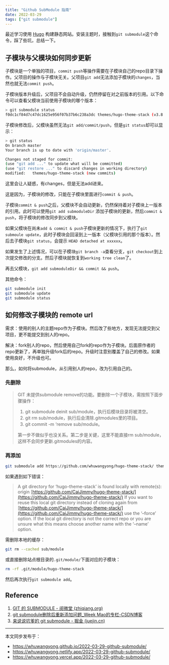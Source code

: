 ```yaml
---
title: "Github SubModule 指南"
date: 2022-03-29
tags: ["git submodule"]
---
```

最近学习使用 [Hugo](https://gohugo.io/) 构建静态网站。安装主题时，接触到`git submodule`这个命令，踩了些坑，总结一下。

## 子模块与父模块如何同步更新

子模块是一个单独的项目，`commit push`等操作需要在子模块自己的repo目录下操作。父项目的操作与子模块无关。父项目`git add`无法添加子模块的`changes`，当然也就无法`commit push`。

子模块版本升级后，父项目不会自动升级，仍然停留在对之前版本的引用。以下命令可以查看父模块当前使用子模块的哪个版本：

```bash
> git submodule status
f0dc1cf84d7c47dc1625e956f07b37b6c238a3dc themes/hugo-theme-stack (v3.8.0-4-gf0dc1cf)
```

子模块修改后，父模块虽然无法`git add/commit/push`，但是`git status`却可以显示：

```bash
> git status
On branch master
Your branch is up to date with 'origin/master'.

Changes not staged for commit:
(use "git add ..." to update what will be committed)
(use "git restore ..." to discard changes in working directory)
modified:   themes/hugo-theme-stack (new commits)
```

这里会让人疑惑，有changes，但是无法add进来。

这是因为，子模块的修改，只能在子模块里面进行`commit & push`。

子模块`commit & push`之后，父模块不会自动更新，仍然保持着对子模块上一版本的引用。此时可以使用`git add submoduleDir` 添加子模块的更新，然后`commit & push`，将子模块的修改同步到父模块。

如果父模块在尚未`add & commit & push`子模块更新的情况下，执行了`git submoule update`，此时子模块会回滚到上一版本（父模块引用的那个版本）。然后去子模块`git status`，会提示 `HEAD detached at xxxxxx`。

如果发生了上述情况，可以在子模块`git branch -a`查看分支，`git checkout`到上次提交修改的分支。然后子模块就恢复到`working tree clean`了。

再去父模块，`git add submoduleDir && commit && push`。

其他命令：

```bash
git submodule init
git submodule update
git submodule status
```

## 如何修改子模块的 remote url

需求：使用的别人的主题repo作为子模块。然后改了些地方，发现无法提交到父项目，更不能提交到别人的repo。

解决：fork别人的repo，然后使用自己fork的repo作为子模块。后面原作者的repo更新了，再单独升级fork后的repo。升级时注意别覆盖了自己的修改。如果使用良好，不升级也可。

那么，如何将submodule，从引用别人的repo，改为引用自己的。

### 先删除

> GIT 未提供submodule remove的功能。要删除一个子模块，需按照下面步骤操作：
>
> 1. git submodule deinit sub/module，执行后模块目录将被清空。
> 2. git rm sub/module，执行后会清除.gitmodules里的项目。
> 3. git commit -m ‘remove sub/module。
>
> 第一步不做似乎也没关系。第二步是关键，这里不能直接rm sub/module，这样不会同步更新.gitmodules的内容。
>

### 再添加

```bash
git submodule add https://github.com/whuwangyong/hugo-theme-stack/ themes/hugo-theme-stack
```

如果遇到如下错误：

> A git directory for ‘hugo-theme-stack’ is found locally with remote(s): origin [https://github.com/CaiJimmy/hugo-theme-stack/](https://github.com/CaiJimmy/hugo-theme-stack/) If you want to reuse this local git directory instead of cloning again from [https://github.com/CaiJimmy/hugo-theme-stack/](https://github.com/CaiJimmy/hugo-theme-stack/) use the ‘–force’ option. If the local git directory is not the correct repo or you are unsure what this means choose another name with the ‘–name’ option.
>

需删除本地的缓存：

```bash
git rm --cached sub/module 
```

或直接删除站点根目录的`.git/module/`下面对应的子模块：

```bash
rm -rf .git/module/hugo-theme-stack
```

然后再次执行`git submodule add`。

## Reference

1. [GIT 的 SUBMODULE - 阅微堂 (zhiqiang.org)](https://zhiqiang.org/it/git-submodule.html)
2. [git submodule删除后重新添加问题_Week Mao的专栏-CSDN博客](https://blog.csdn.net/dongguanghuiyin/article/details/78792992)
3. [来说说坑爹的 git submodule - 掘金 (juejin.cn)](https://juejin.cn/post/6844903920645455879)



---

本文同步发布于：
- https://whuwangyong.github.io/2022-03-29-github-submodule/
- https://whuwangyong.netlify.app/2022-03-29-github-submodule/
- https://whuwangyong.vercel.app/2022-03-29-github-submodule/